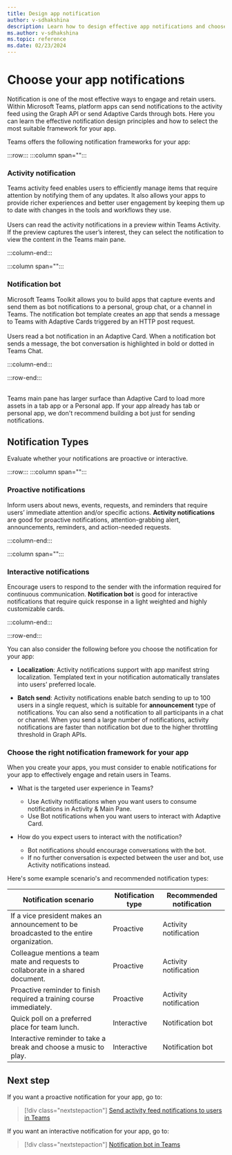 ```yaml
---
title: Design app notification
author: v-sdhakshina
description: Learn how to design effective app notifications and choose the right framework for your app.
ms.author: v-sdhakshina
ms.topic: reference
ms.date: 02/23/2024
---
```


# Choose your app notifications

Notification is one of the most effective ways to engage and retain users. Within Microsoft Teams, platform apps can send notifications to the activity feed using the Graph API or send Adaptive Cards through bots. Here you can learn the effective notification design principles and how to select the most suitable framework for your app.

Teams offers the following notification frameworks for your app:

:::row:::
   :::column span="":::

### Activity notification

Teams activity feed enables users to efficiently manage items that require attention by notifying them of any updates. It also allows your apps to provide richer experiences and better user engagement by keeping them up to date with changes in the tools and workflows they use.
<br>
<br>
Users can read the activity notifications in a preview within Teams Activity. If the preview captures the user’s interest, they can select the notification to view the content in the Teams main pane.

   :::column-end:::

   :::column span="":::

### Notification bot

Microsoft Teams Toolkit allows you to build apps that capture events and send them as bot notifications to a personal, group chat, or a channel in Teams. The notification bot template creates an app that sends a message to Teams with Adaptive Cards triggered by an HTTP post request.
<br>
<br>
Users read a bot notification in an Adaptive Card. When a notification bot sends a message, the bot conversation is highlighted in bold or dotted in Teams Chat.

   :::column-end:::

:::row-end:::

<br>
Teams main pane has larger surface than Adaptive Card to load more assets in a tab app or a Personal app. If your app already has tab or personal app, we don't recommend building a bot just for sending notifications.

## Notification Types

Evaluate whether your notifications are proactive or interactive.

:::row:::
   :::column span="":::

### Proactive notifications

Inform users about news, events, requests, and reminders that require users’ immediate attention and/or specific actions. **Activity notifications** are good for proactive notifications, attention-grabbing alert, announcements, reminders, and action-needed requests.

   :::column-end:::

   :::column span="":::

### Interactive notifications

Encourage users to respond to the sender with the information required for continuous communication. **Notification bot** is good for interactive notifications that require quick response in a light weighted and highly customizable cards.

   :::column-end:::

:::row-end:::

You can also consider the following before you choose the notification for your app:

* **Localization**: Activity notifications support with app manifest string localization. Templated text in your notification automatically translates into users’ preferred locale.  

* **Batch send**: Activity notifications enable batch sending to up to 100 users in a single request, which is suitable for **announcement** type of notifications. You can also send a notification to all participants in a chat or channel. When you send a large number of notifications, activity notifications are faster than notification bot due to the higher throttling threshold in Graph APIs.

### Choose the right notification framework for your app

When you create your apps, you must consider to enable notifications for your app to effectively engage and retain users in Teams.

* What is the targeted user experience in Teams?
   * Use Activity notifications when you want users to consume notifications in Activity & Main Pane. <br>
   * Use Bot notifications when you want users to interact with Adaptive Card.

* How do you expect users to interact with the notification? 
   * Bot notifications should encourage conversations with the bot. <br>
   * If no further conversation is expected between the user and bot, use Activity notifications instead.  

Here's some example scenario's and recommended notification types:

|Notification scenario|Notification type |Recommended notification|
|----|----|----|
|If a vice president makes an announcement to be broadcasted to the entire organization.|Proactive|Activity notification|
|Colleague mentions a team mate and requests to collaborate in a shared document.|Proactive|Activity notification|
|Proactive reminder to finish required a training course immediately.|Proactive|Activity notification|
|Quick poll on a preferred place for team lunch.|Interactive|Notification bot|
|Interactive reminder to take a break and choose a music to play.|Interactive|Notification bot|

## Next step

If you want a proactive notification for your app, go to:

> [!div class="nextstepaction"]
> [Send activity feed notifications to users in Teams](../../tabs/send-activity-feed-notification.md)

If you want an interactive notification for your app, go to:

> [!div class="nextstepaction"]
> [Notification bot in Teams](../../bots/how-to/conversations/notification-bot-in-teams.md)
